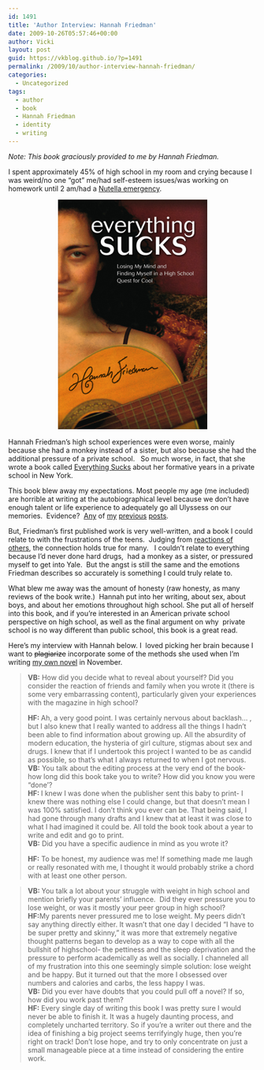 ```yaml
---
id: 1491
title: 'Author Interview: Hannah Friedman'
date: 2009-10-26T05:57:46+00:00
author: Vicki
layout: post
guid: https://vkblog.github.io/?p=1491
permalink: /2009/10/author-interview-hannah-friedman/
categories:
  - Uncategorized
tags:
  - author
  - book
  - Hannah Friedman
  - identity
  - writing
---
```

_Note: This book graciously provided to me by Hannah Friedman._ 

I spent approximately 45% of high school in my room and crying because I was weird/no one &#8220;got&#8221; me/had self-esteem issues/was working on homework until 2 am/had a [Nutella emergency](https://vkblog.github.io/2009/05/27/one-of-these-nutellas-is-not-like-the-other/).

<p style="text-align: center;">
  <a href="https://raw.githubusercontent.com/vkblog/vkblog.github.io/master/public/img/2009/10/everything-sucks.jpg"><img class="aligncenter size-full wp-image-1493" title="everything-sucks" src="https://raw.githubusercontent.com/vkblog/vkblog.github.io/master/public/img/2009/10/everything-sucks.jpg" alt="everything-sucks" width="303" height="466" /></a>
</p>

Hannah Friedman&#8217;s high school experiences were even worse, mainly because she had a monkey instead of a sister, but also because she had the additional pressure of a private school.   So much worse, in fact, that she wrote a book called [Everything Sucks](http://www.amazon.com/Everything-Sucks-Losing-Finding-Myself/dp/0757307752) about her formative years in a private school in New York.

This book blew away my expectations. Most people my age (me included) are horrible at writing at the autobiographical level because we don&#8217;t have enough talent or life experience to adequately go all Ulyssess on our memories.  Evidence?  [Any](https://vkblog.github.io/2009/09/20/on-being-batman-as-a-girl/) of [my](https://vkblog.github.io/2009/09/16/gods-is-straight-up-messing-with-me/) [previous](https://vkblog.github.io/2009/09/30/my-unborn-children-are-annoying-me/) [posts](https://vkblog.github.io/2009/01/30/crying-unabashedly-during-disney-movies/).

But, Friedman&#8217;s first published work is very well-written, and a book I could relate to with the frustrations of the teens.  Judging from [reactions of others](http://booktumbling.wordpress.com/2009/09/22/everything-sucks-review/), the connection holds true for many.   I couldn&#8217;t relate to everything because I&#8217;d never done hard drugs,  had a monkey as a sister, or pressured myself to get into Yale.  But the angst is still the same and the emotions Friedman describes so accurately is something I could truly relate to.

What blew me away was the amount of honesty (raw honesty, as many reviews of the book write.)  Hannah put into her writing, about sex, about boys, and about her emotions throughout high school. She put all of herself into this book, and if you&#8217;re interested in an American private school perspective on high school, as well as the final argument on why  private school is no way different than public school, this book is a great read.

Here&#8217;s my interview with Hannah below. I  loved picking her brain because I want to <span style="text-decoration: line-through;">plagiarize</span> incorporate some of the methods she used when I&#8217;m writing [my own novel](https://vkblog.github.io/2009/10/11/my-unborn-novel-is-annoying-me-nanowrimo/) in November.

> **VB:** How did you decide what to reveal about yourself? Did you consider the reaction of friends and family when you wrote it (there is some very embarrassing content), particularly given your experiences with the magazine in high school?
> 
> <div>
>   <strong>HF: </strong>Ah, a very good point. I was certainly nervous about backlash&#8230; , but I also knew that I really wanted to address all the things I hadn&#8217;t been able to find information about growing up. All the absurdity of modern education, the hysteria of girl culture, stigmas about sex and drugs. I knew that if I undertook this project I wanted to be as candid as possible, so that&#8217;s what I always returned to when I got nervous.
> </div>
> 
> <div>
>
> </div>
> 
> <div>
>   <strong>VB:</strong> You talk about the editing process at the very end of the book-how long did this book take you to write? How did you know you were &#8220;done&#8217;?
> </div>
> 
> <div>
>   <strong>HF: </strong>I knew I was done when the publisher sent this baby to print- I knew there was nothing else I could change, but that doesn&#8217;t mean I was 100% satisfied. I don&#8217;t think you ever can be. That being said, I had gone through many drafts and I knew that at least it was close to what I had imagined it could be. All told the book took about a year to write and edit and go to print.
> </div>
> 
> <div>
>   <strong>VB:</strong> Did you have a specific audience in mind as you wrote it?</p> 
>   
>   <div>
>     <strong>HF:</strong> To be honest, my audience was me! If something made me laugh or really resonated with me, I thought it would probably strike a chord with at least one other person.
>   </div>
> </div></blockquote> 
> 
> > <div>
> >   <strong>VB: </strong>You talk a lot about your struggle with weight in high school and mention briefly your parents&#8217; influence.  Did they ever pressure you to lose weight, or was it mostly your peer group in high school?
> > </div>
> > 
> > <div>
> >   <strong>HF:</strong>My parents never pressured me to lose weight. My peers didn&#8217;t say anything directly either. It wasn&#8217;t that one day I decided &#8220;I have to be super pretty and skinny,&#8221; it was more that extremely negative thought patterns began to develop as a way to cope with all the bullshit of highschool- the pettiness and the sleep deprivation and the pressure to perform academically as well as socially. I channeled all of my frustration into this one seemingly simple solution: lose weight and be happy. But it turned out that the more I obsessed over numbers and calories and carbs, the less happy I was.
> > </div>
> > 
> > <div>
> >   <strong>VB:</strong> Did you ever have doubts that you could pull off a novel? If so, how did you work past them?<strong> </strong>
> > </div>
> > 
> > <div>
> >   <strong>HF:</strong> Every single day of writing this book I was pretty sure I would never be able to finish it. It was a hugely daunting process, and completely uncharted territory. So if you&#8217;re a writer out there and the idea of finishing a big project seems terrifyingly huge, then you&#8217;re right on track! Don&#8217;t lose hope, and try to only concentrate on just a small manageable piece at a time instead of considering the entire work.
> > </div></blockquote> 
> > 
> >